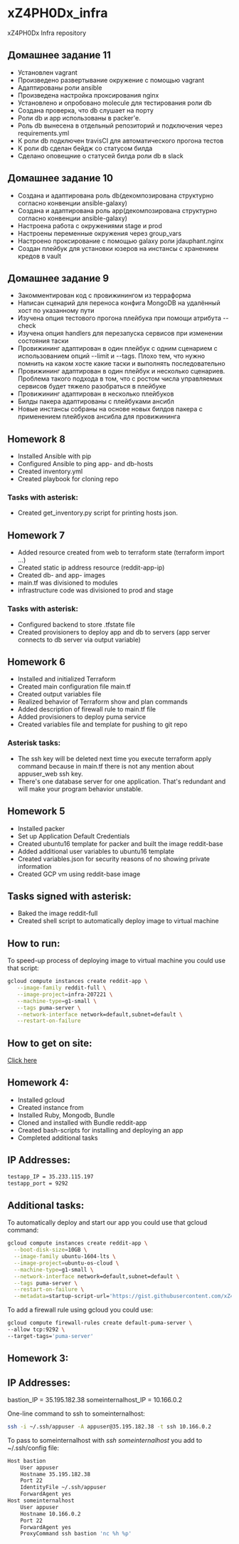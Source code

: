 # xZ4PH0Dx_infra
xZ4PH0Dx Infra repository

## Домашнее задание 11
* Установлен vagrant
* Произведено развертывание окружение с помощью vagrant
* Адаптированы роли ansible
* Произведена настройка проксирования nginx
* Установлено и опробовано molecule для тестирования роли db
* Создана проверка, что db слушает на порту
* Роли db и app использованы в packer'е.
* Роль db вынесена в отдельный репозиторий и подключения через requirements.yml
* К роли db подключен travisCI для автоматического прогона тестов
* К роли db сделан бейдж со статусом билда
* Сделано оповещние о статусей билда роли db в slack

## Домашнее задание 10
* Создана и адаптирована роль db(декомпозирована структурно согласно конвенции ansible-galaxy)
* Создана и адаптирована роль app(декомпозирована структурно согласно конвенции ansible-galaxy)
* Настроена работа с окружениями stage и prod
* Настроены переменные окружения через group_vars
* Настроено проксирование с помощью galaxy роли jdauphant.nginx
* Создан плейбук для установки юзеров на инстансы с хранением кредов в vault

## Домашнее задание 9
* Закомментирован код с провижинингом из терраформа
* Написан сценарий для переноса конфига MongoDB на удалённый хост по указанному пути
* Изучена опция тестового прогона плейбука при помощи атрибута --check
* Изучена опция handlers для перезапуска сервисов при изменении состояния таски
* Провижининг адаптирован в один плейбук с одним сценарием с использованием опций --limit и --tags. Плохо тем, что нужно помнить на каком хосте какие таски и выполнять последовательно
* Провижининг адаптирован в один плейбук и несколько сценариев. Проблема такого подхода в том, что с ростом числа управляемых сервисов будет тяжело разобраться в плейбуке
* Провижининг адаптирован в несколько плейбуков
* Билды пакера адаптированы с плейбуками ансибл
* Новые инстансы собраны на основе новых билдов пакера с применением плейбуков ансибла для провижининга

## Homework 8
* Installed Ansible with pip
* Configured Ansible to ping app- and db-hosts
* Created inventory.yml
* Created playbook for cloning repo

### Tasks with asterisk:
* Created get_inventory.py script for printing hosts json.

## Homework 7
* Added resource created from web to terraform state (terraform import ...)
* Created static ip address resource (reddit-app-ip)
* Created db- and app- images
* main.tf was divisioned to modules
* infrastructure code was divisioned to prod and stage

### Tasks with asterisk:
* Configured backend to store .tfstate file
* Created provisioners to deploy app and db to servers (app server connects to db server via output variable)

## Homework 6

* Installed and initialized Terraform
* Created main configuration file main.tf
* Created output variables file
* Realized behavior of Terraform show and plan commands
* Added description of firewall rule to main.tf file
* Added provisioners to deploy puma service
* Created variables file and template for pushing to git repo

### Asterisk tasks:
* The ssh key will be deleted next time you execute terraform apply command because in main.tf there is not any mention about appuser_web ssh key. 
* There's one database server for one application. That's redundant and will make your program behavior unstable.

## Homework 5
 * Installed packer
 * Set up Application Default Credentials 
 * Created ubuntu16 template for packer and built the image reddit-base
 * Added additional user variables to ubuntu16 template
 * Created variables.json for security reasons of no showing private information
 * Created GCP vm using reddit-base image

## Tasks signed with asterisk:
 * Baked the image reddit-full
 * Created shell script to automatically deploy image to virtual machine
 
## How to run:
 To speed-up process of deploying image to virtual machine you could use that script:
``` bash
gcloud compute instances create reddit-app \
   --image-family reddit-full \
   --image-project=infra-207221 \
   --machine-type=g1-small \
   --tags puma-server \
   --network-interface network=default,subnet=default \
   --restart-on-failure
```
## How to get on site:
[Click here](http://35.195.116.156:9292/)

## Homework 4:
* Installed gcloud
* Created instance from
* Installed Ruby, Mongodb, Bundle
* Cloned and installed with Bundle reddit-app
* Created bash-scripts for installing and deploying an app
* Completed additional tasks

## IP Addresses:
```bash
testapp_IP = 35.233.115.197
testapp_port = 9292
```

## Additional tasks:

To automatically deploy and start our app you could use that gcloud command:
```bash
gcloud compute instances create reddit-app \
  --boot-disk-size=10GB \
  --image-family ubuntu-1604-lts \
  --image-project=ubuntu-os-cloud \
  --machine-type=g1-small \
  --network-interface network=default,subnet=default \
  --tags puma-server \
  --restart-on-failure \
  --metadata=startup-script-url='https://gist.githubusercontent.com/xZ4PH0Dx/7a0daad2347b7d62479b7332ea8e768f/raw/0f8b82da623526fa4de3653e69ab7ee544e777f6/startup_script.sh'
```

To add a firewall rule using gcloud you could use:
```bash
gcloud compute firewall-rules create default-puma-server \
--allow tcp:9292 \
--target-tags='puma-server'
```

## Homework 3:

## IP Addresses:

bastion_IP = 35.195.182.38
someinternalhost_IP = 10.166.0.2

One-line command to ssh to someinternalhost:
```bash
ssh -i ~/.ssh/appuser -A appuser@35.195.182.38 -t ssh 10.166.0.2
```

To pass to someinternalhost with _ssh someinternalhost_ you add to ~/.ssh/config file:
```bash
Host bastion
    User appuser
    Hostname 35.195.182.38
    Port 22
    IdentityFile ~/.ssh/appuser
    ForwardAgent yes
Host someinternalhost
    User appuser
    Hostname 10.166.0.2
    Port 22
    ForwardAgent yes
    ProxyCommand ssh bastion 'nc %h %p'
```
